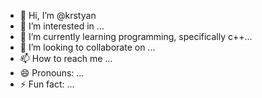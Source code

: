 - 👋 Hi, I’m @krstyan
- 👀 I’m interested in ...
- 🌱 I’m currently learning programming, specifically c++...
- 💞️ I’m looking to collaborate on ...
- 📫 How to reach me ...
- 😄 Pronouns: ...
- ⚡ Fun fact: ...

<!---
krstyan/krstyan is a ✨ special ✨ repository because its `README.md` (this file) appears on your GitHub profile.
You can click the Preview link to take a look at your changes.
--->
